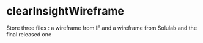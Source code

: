 # clearInsightWireframe
Store three files : a wireframe from IF and a wireframe from Solulab and the final released one
